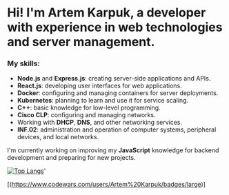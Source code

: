 # Hi! I'm Artem Karpuk, a developer with experience in web technologies and server management.

### My skills:
- **Node.js** and **Express.js**: creating server-side applications and APIs.
- **React.js**: developing user interfaces for web applications.
- **Docker**: configuring and managing containers for server deployments.
- **Kubernetes**: planning to learn and use it for service scaling.
- **C++**: basic knowledge for low-level programming.
- **Cisco CLP**: configuring and managing networks.
- Working with **DHCP**, **DNS**, and other networking services.
- **INF.02**: administration and operation of computer systems, peripheral devices, and local networks.

I'm currently working on improving my **JavaScript** knowledge for backend development and preparing for new projects.

[![Top Langs](https://github-readme-stats.vercel.app/api/top-langs/?username=aARTEMkad&layout=compact)](https://github.com/aARTEMkad/github-readme-stats)'


[(https://www.codewars.com/users/Artem%20Karpuk/badges/large)]
